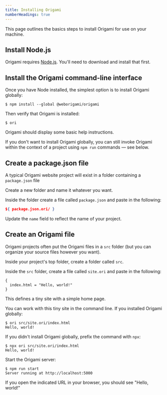 ```yaml
---
title: Installing Origami
numberHeadings: true
---
```


This page outlines the basics steps to install Origami for use on your machine.

## Install Node.js

Origami requires [Node.js](https://nodejs.org). You'll need to download and install that first.

## Install the Origami command-line interface

<span class="tutorialStep"></span> Once you have Node installed, the simplest option is to install Origami globally:

```console
$ npm install --global @weborigami/origami
```

<span class="tutorialStep"></span> Then verify that Origami is installed:

```console
$ ori
```

Origami should display some basic help instructions.

If you don't want to install Origami globally, you can still invoke Origami within the context of a project using `npm run` commands — see below.

## Create a package.json file

A typical Origami website project will exist in a folder containing a `package.json` file

<span class="tutorialStep"></span> Create a new folder and name it whatever you want.

<span class="tutorialStep"></span> Inside the folder create a file called `package.json` and paste in the following:

```json
${ package.json.ori/ }
```

Update the `name` field to reflect the name of your project.

## Create an Origami file

Origami projects often put the Origami files in a `src` folder (but you can organize your source files however you want).

<span class="tutorialStep"></span> Inside your project's top folder, create a folder called `src`.

<span class="tutorialStep"></span> Inside the `src` folder, create a file called `site.ori` and paste in the following:

```ori
{
  index.html = "Hello, world!"
}
```

This defines a tiny site with a simple home page.

<span class="tutorialStep"></span> You can work with this tiny site in the command line. If you installed Origami globally:

```console
$ ori src/site.ori/index.html
Hello, world!
```

If you didn't install Origami globally, prefix the command with `npx`:

```console
$ npx ori src/site.ori/index.html
Hello, world!
```

<span class="tutorialStep"></span> Start the Origami server:

```console
$ npm run start
Server running at http://localhost:5000
```

If you open the indicated URL in your browser, you should see "Hello, world!"
